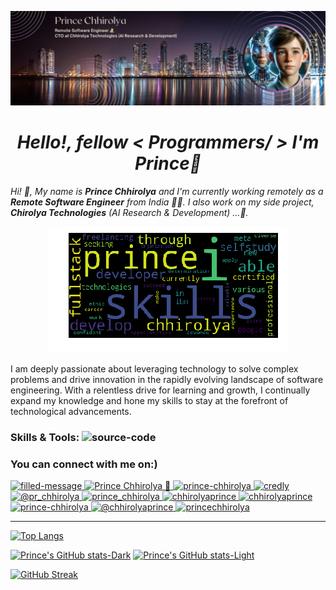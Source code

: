 [![MasterHead](./img/prince-chhirolya-github-banner.png)](https://www.linkedin.com/in/princechhirolya/)

<h1 align="center"><i> Hello!, fellow < Programmers/ > I'm Prince👋 </i></h1>


_Hi! 👋, My name is **Prince Chhirolya** and I'm currently working remotely as a **Remote Software Engineer** from India 👨‍💻. I also work on my side project, **Chirolya Technologies** (AI Research & Development) ...🚀.</p>_

<p align="center"><img src="./img/world-cloud.png" alt="prince"/> </p>

<p>I am deeply passionate about leveraging technology to solve complex problems and drive innovation in the rapidly evolving landscape of software engineering. With a relentless drive for learning and growth, I continually expand my knowledge and hone my skills to stay at the forefront of technological advancements.</p>

<h3 align="left">Skills & Tools: <img width="30" height="25" src="https://img.icons8.com/arcade/64/source-code.png" alt="source-code"/></h3>
<p align="left">




  
</p>



<h3 align="left">You can connect with me on:)</h3>
<p align="left">
  <a href="mailto:prince.chhirolya04@gmail.com" target="blank"><img width="50" height="50" src="https://img.icons8.com/3d-fluency/94/filled-message.png" alt="filled-message"/>
  <a href="https://linkedin.com/in/princechhirolya" target="blank"><img width="50" height="50" src="https://img.icons8.com/3d-fluency/188/linkedin.png" alt="Prince Chhirolya 🚀"/>
  <a href="https://github.com/prince-chhirolya" target="blank"><img width="50" height="50" src="https://img.icons8.com/3d-fluency/94/github.png" alt="prince-chhirolya"/>
  <a href="https://www.credly.com/users/prince-chhirolya/badges" target="blank"><img width="50" height="50" src="https://img.icons8.com/color/48/credly.png" alt="credly"/>
  <a href="https://twitter.com/pr_chhirolya" target="blank"><img width="50" height="50" src="https://img.icons8.com/3d-fluency/188/twitter-circled.png" alt="@pr_chhirolya"/>
  <a href="https://instagram.com/prince_chhirolya" target="blank"><img width="50" height="50" src="https://img.icons8.com/3d-fluency/94/instagram-new.png" alt="prince_chhirolya"/>
  <a href="https://leetcode.com/chhirolyaprince/" target="blank"><img width="50" height="50" src="https://img.icons8.com/external-tal-revivo-color-tal-revivo/24/external-level-up-your-coding-skills-and-quickly-land-a-job-logo-color-tal-revivo.png" alt="chhirolyaprince"/>
  <a href="https://www.hackerrank.com/profile/chhirolyaprince" target="blank"><img width="50" height="50" src="https://img.icons8.com/windows/32/3ea527/hackerrank.png" alt="chhirolyaprince"/>
  <a href="https://learn.microsoft.com/en-us/users/prince-chhirolya/" target="blank"><img width="50" height="50" src="https://img.icons8.com/color/48/microsoft.png" alt="prince-chhirolya"/>
  <a href="https://medium.com/@chhirolyaprince" target="blank"><img width="50" height="50" src="https://img.icons8.com/glyph-neue/64/medium-monogram.png" alt="@chhirolyaprince"/> 
  <a href="https://developers.google.com/profile/u/princechhirolya" target="blank"><img width="50" height="50" src="https://img.icons8.com/papercut/60/google-logo.png" alt="princechhirolya"/>
</p> 

----

![Top Langs](https://github-readme-stats.vercel.app/api/top-langs/?username=prince-chhirolya&layout=compact)

[![Prince's GitHub stats-Dark](https://github-readme-stats.vercel.app/api?username=prince-chhirolya&show_icons=true&theme=dark#gh-dark-mode-only)](https://github.com/prince-chhirolya/github-readme-stats#gh-dark-mode-only) [![Prince's GitHub stats-Light](https://github-readme-stats.vercel.app/api?username=prince-chhirolya&show_icons=true&theme=default#gh-light-mode-only)](https://github.com/prince-chhirolya/github-readme-stats#gh-light-mode-only)

[![GitHub Streak](https://streak-stats.demolab.com?user=prince-chhirolya&theme=dark&mode=weekly)](https://git.io/streak-stats)
